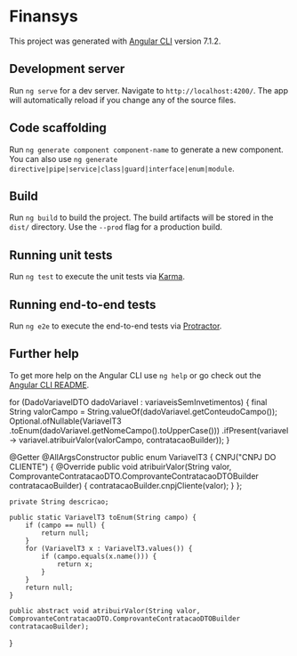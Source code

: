 # Finansys

This project was generated with [Angular CLI](https://github.com/angular/angular-cli) version 7.1.2.

## Development server

Run `ng serve` for a dev server. Navigate to `http://localhost:4200/`. The app will automatically reload if you change any of the source files.

## Code scaffolding

Run `ng generate component component-name` to generate a new component. You can also use `ng generate directive|pipe|service|class|guard|interface|enum|module`.

## Build

Run `ng build` to build the project. The build artifacts will be stored in the `dist/` directory. Use the `--prod` flag for a production build.

## Running unit tests

Run `ng test` to execute the unit tests via [Karma](https://karma-runner.github.io).

## Running end-to-end tests

Run `ng e2e` to execute the end-to-end tests via [Protractor](http://www.protractortest.org/).

## Further help

To get more help on the Angular CLI use `ng help` or go check out the [Angular CLI README](https://github.com/angular/angular-cli/blob/master/README.md).

 for (DadoVariavelDTO dadoVariavel : variaveisSemInvetimentos) {
            final String valorCampo = String.valueOf(dadoVariavel.getConteudoCampo());
            Optional.ofNullable(VariavelT3
                    .toEnum(dadoVariavel.getNomeCampo().toUpperCase()))
                    .ifPresent(variavel -> variavel.atribuirValor(valorCampo, contratacaoBuilder));
        }
        
@Getter
@AllArgsConstructor
public enum VariavelT3 {
    CNPJ("CNPJ DO CLIENTE") {
        @Override
        public void atribuirValor(String valor,  ComprovanteContratacaoDTO.ComprovanteContratacaoDTOBuilder contratacaoBuilder) {
            contratacaoBuilder.cnpjCliente(valor);
        }
    };
    
    private String descricao;
    
    public static VariavelT3 toEnum(String campo) {
        if (campo == null) {
            return null;
        }
        for (VariavelT3 x : VariavelT3.values()) {
            if (campo.equals(x.name())) {
                return x;
            }
        }
        return null;
    }
        
    public abstract void atribuirValor(String valor,  ComprovanteContratacaoDTO.ComprovanteContratacaoDTOBuilder contratacaoBuilder);    
}
